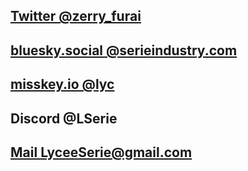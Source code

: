 ## [Twitter @zerry_furai](https://twitter.com/zerry_furai)
## [bluesky.social @serieindustry.com](https://bsky.app/profile/serieindustry.com)
## [misskey.io @lyc](https://misskey.io/@lyc)
## Discord @LSerie
## [Mail LyceeSerie@gmail.com](mailto:LyceeSerie@gmail.com)
